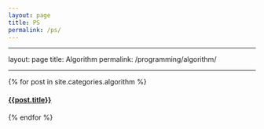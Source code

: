 ```yaml
---
layout: page
title: PS
permalink: /ps/
---
```


---

layout: page
title: Algorithm
permalink: /programming/algorithm/

---

<div>

{% for post in site.categories.algorithm %}

  <article class="archive-item">
    <h4><a href="{{ site.baseurl }}{{ post.url }}">{{post.title}}</a></h4>
  </article>
  {% endfor %}
 
</div>
